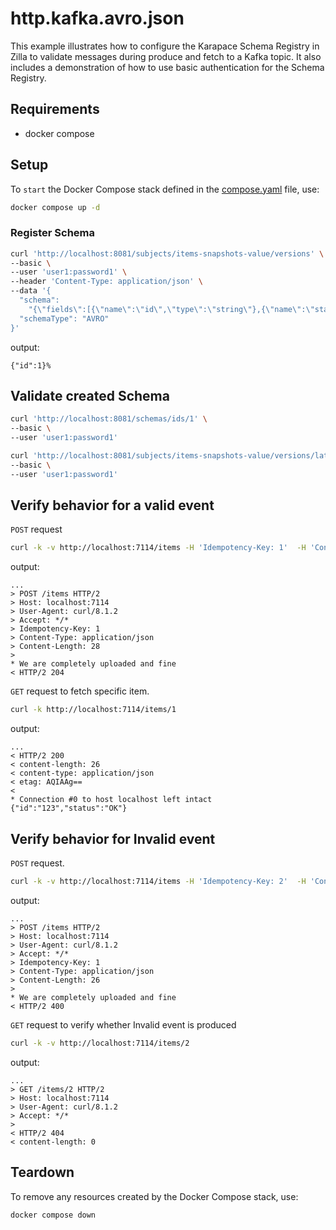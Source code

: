 # http.kafka.avro.json

This example illustrates how to configure the Karapace Schema Registry in Zilla to validate messages during produce and fetch to a Kafka topic.
It also includes a demonstration of how to use basic authentication for the Schema Registry.

## Requirements

- docker compose

## Setup

To `start` the Docker Compose stack defined in the [compose.yaml](compose.yaml) file, use:

```bash
docker compose up -d
```

### Register Schema

```bash
curl 'http://localhost:8081/subjects/items-snapshots-value/versions' \
--basic \
--user 'user1:password1' \
--header 'Content-Type: application/json' \
--data '{
  "schema":
    "{\"fields\":[{\"name\":\"id\",\"type\":\"string\"},{\"name\":\"status\",\"type\":\"string\"}],\"name\":\"Event\",\"namespace\":\"io.aklivity.example\",\"type\":\"record\"}",
  "schemaType": "AVRO"
}'
```

output:

```text
{"id":1}%
```

## Validate created Schema

```bash
curl 'http://localhost:8081/schemas/ids/1' \
--basic \
--user 'user1:password1'
```

```bash
curl 'http://localhost:8081/subjects/items-snapshots-value/versions/latest' \
--basic \
--user 'user1:password1'
```

## Verify behavior for a valid event

`POST` request

```bash
curl -k -v http://localhost:7114/items -H 'Idempotency-Key: 1'  -H 'Content-Type: application/json' -d '{"id": "123","status": "OK"}'
```

output:

```text
...
> POST /items HTTP/2
> Host: localhost:7114
> User-Agent: curl/8.1.2
> Accept: */*
> Idempotency-Key: 1
> Content-Type: application/json
> Content-Length: 28
>
* We are completely uploaded and fine
< HTTP/2 204
```

`GET` request to fetch specific item.

```bash
curl -k http://localhost:7114/items/1
```

output:

```text
...
< HTTP/2 200
< content-length: 26
< content-type: application/json
< etag: AQIAAg==
<
* Connection #0 to host localhost left intact
{"id":"123","status":"OK"}
```

## Verify behavior for Invalid event

`POST` request.

```bash
curl -k -v http://localhost:7114/items -H 'Idempotency-Key: 2'  -H 'Content-Type: application/json' -d '{"id": 123,"status": "OK"}'
```

output:

```text
...
> POST /items HTTP/2
> Host: localhost:7114
> User-Agent: curl/8.1.2
> Accept: */*
> Idempotency-Key: 1
> Content-Type: application/json
> Content-Length: 26
>
* We are completely uploaded and fine
< HTTP/2 400
```

`GET` request to verify whether Invalid event is produced

```bash
curl -k -v http://localhost:7114/items/2
```

output:

```text
...
> GET /items/2 HTTP/2
> Host: localhost:7114
> User-Agent: curl/8.1.2
> Accept: */*
>
< HTTP/2 404
< content-length: 0
```

## Teardown

To remove any resources created by the Docker Compose stack, use:

```bash
docker compose down
```
